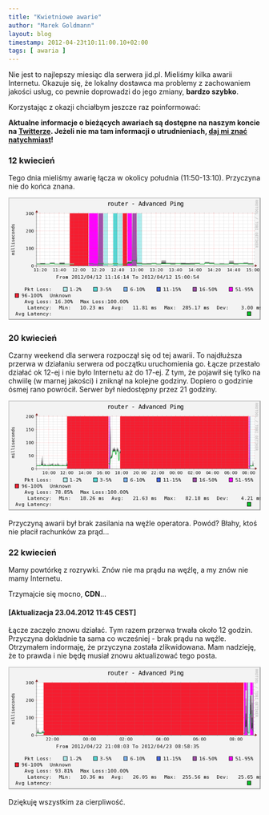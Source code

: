 ```yaml
---
title: "Kwietniowe awarie"
author: "Marek Goldmann"
layout: blog
timestamp: 2012-04-23t10:11:00.10+02:00
tags: [ awaria ]
---
```


Nie jest to najlepszy miesiąc dla serwera jid.pl. Mieliśmy kilka awarii Internetu. Okazuje się, że lokalny dostawca ma problemy z zachowaniem jakości usług, co pewnie doprowadzi do jego zmiany, **bardzo szybko**.

Korzystając z okazji chciałbym jeszcze raz poinformować:

<strong>Aktualne informacje o bieżących awariach są dostępne na naszym koncie na [Twitterze](https://twitter.com/#!/jidpl). Jeżeli nie ma tam informacji o utrudnieniach, [daj mi znać natychmiast](/contact/)!</strong>

### 12 kwiecień

Tego dnia mieliśmy awarię łącza w okolicy południa (11:50-13:10). Przyczyna nie do końca znana.

<img src="/images/12.04.2012.png" />

### 20 kwiecień

Czarny weekend dla serwera rozpoczął się od tej awarii. To najdłuższa przerwa w działaniu serwera od początku uruchomienia go. Łącze przestało działać ok 12-ej i nie było Internetu aż do 17-ej. Z tym, że pojawił się tylko na chwiilę (w marnej jakości) i zniknął na kolejne godziny. Dopiero o godzinie ósmej rano powrócił. Serwer był niedostępny przez 21 godziny.

<img src="/images/20.04.2012-2.png" />

Przyczyną awarii był brak zasilania na węźle operatora. Powód? Błahy, ktoś nie płacił rachunków za prąd...

### 22 kwiecień

Mamy powtórkę z rozrywki. Znów nie ma prądu na węźlę, a my znów nie mamy Internetu.

Trzymajcie się mocno, <strong>CDN</strong>...

#### \[Aktualizacja 23.04.2012 11:45 CEST\]

Łącze zaczęło znowu działać. Tym razem przerwa trwała około 12 godzin. Przyczyna dokładnie ta sama co wcześniej - brak prądu na węźle. Otrzymałem indormaję, że przyczyna została zlikwidowana. Mam nadzieję, że to prawda i nie będę musiał znowu aktualizować tego posta.

<img src="/images/22.04.2012-1.png" />

Dziękuję wszystkim za cierpliwość.

